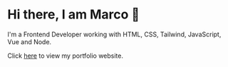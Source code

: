 # Hi there, I am Marco 👋

I'm a Frontend Developer working with HTML, CSS, Tailwind, JavaScript, Vue and Node.

Click [here](https://marcorosenbaum.netlify.app/) to view my portfolio website.








